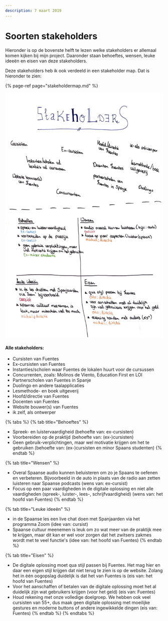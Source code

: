 ```yaml
---
description: 7 maart 2019
---
```


# Soorten stakeholders

Hieronder is op de bovenste helft te lezen welke stakeholders er allemaal komen kijken bij mijn project. Daaronder staan behoeftes, wensen, leuke ideeën en eisen van deze stakeholders.

Deze stakeholders heb ik ook verdeeld in een stakeholder map. Dat is hieronder te zien:

{% page-ref page="stakeholdermap.md" %}

![](../../.gitbook/assets/logboek-scan-2-31-maart-1-1.jpg)

#### Alle stakeholders:

* Cursisten van Fuentes
* Ex-cursisten van Fuentes
* Instanties/scholen waar Fuentes de lokalen huurt voor de cursussen
* Concurrenten, zoals: Molinos de Viento, Education First en LOI
* Partnerscholen van Fuentes in Spanje
* Duolingo en andere taalapplicaties
* Lesmethode- en boek uitgeverij
* Hoofd/directie van Fuentes
* Docenten van Fuentes
* Website bouwer\(s\) van Fuentes
* ik zelf, als ontwerper

{% tabs %}
{% tab title="Behoeftes" %}
* Spreek- en luistervaardigheid \(behoefte van: ex-cursisten\)
* Voorbereiden op de praktijd \(behoefte van: \(ex-\)cursisten\)
* Geen gebruik-verplichtingen, maar wel motivatie krijgen om het te gebruiken \(behoefte van: \(ex-\)cursisten en minor Spaans studenten\)
{% endtab %}

{% tab title="Wensen" %}
* Overal Spaanse audio kunnen beluisteren om zo je Spaans te oefenen en verbeteren. Bijvoorbeeld in de auto in plaats van de radio aan zetten luisteren naar Spaanse podcasts \(wens van: ex-cursist\)
* Focus op een paar vaardigheden in de digitale oplossing en niet alle vaardigheden \(spreek-, luister-, lees-, schrijfvaardigheid\) \(wens van: het hoofd van Fuentes\)
{% endtab %}

{% tab title="Leuke ideeën" %}
* in de Spaanse les een live chat doen met Spanjaarden via het programma Zoom \(idee van: cursist\)
* Spaanse cultuur meenemen is leuk om zo wat meer van de praktijk mee te krijgen, maar dit kan er wel voor zorgen dat het zwitsers zakmes wordt met te veel functie's \(idee van: het hoofd van Fuentes\)
{% endtab %}

{% tab title="Eisen" %}
* De digitale oplossing moet qua stijl passen bij Fuentes. Het mag hier en daar een eigen stijl krijgen dat niet terug te zien is op de website. Zolang het in één oogopslag duidelijk is dat het van Fuentes is \(eis van: het hoofd van Fuentes\)
* Voor het aanschaffen of betalen van de digitale oplossing moet het al duidelijk zijn wat gebruikers krijgen \(voor het geld\) \(eis van: Fuentes\)
* Houd rekening met onze volledige doelgroep. We hebben ook veel cursisten van 55+, dus maak geen digitale oplossing met moeilijke gestures en moderne buttons of andere ingewikkelde dingen \(eis van: Fuentes\)
{% endtab %}
{% endtabs %}

